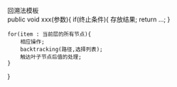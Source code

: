 回溯法模板  
public void xxx(参数){
    if(终止条件){
        存放结果;
        return ...;
    }

    for(item : 当前层的所有节点){
        相应操作;
        backtracking(路径,选择列表);
        触达叶子节点后值的处理;
    }
}